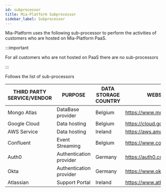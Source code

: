 ```yaml
---
id: subprocessor
title: Mia-Platform Subprocessor
sidebar_label: Subprocessor
---
```

Mia-Platform uses the following sub-processor to perform the activities of customers who are hosted on Mia-Platform PaaS.

:::important

For all customers who are not hosted on PaaS there are no sub-processors

:::

Follows the list of sub-processors

| THIRD PARTY SERVICE/VENDOR | PURPOSE           | DATA STORAGE COUNTRY | WEBSITE                     |
|----------------------------|-------------------|----------------------|-----------------------------|
| Mongo Atlas                | DataBase provider       | Belgium        | <https://www.mongodb.com/>  |
| Google Cloud               | Data hosting            | Belgium        | <https://cloud.google.com/> |
| AWS Service                | Data hosting            | Ireland        | <https://aws.amazon.com/>   |
| Confluent                  | Event Streaming         | Belgium        | <https://www.confluent.io/> |
| Auth0                      | Authentication provider | Germany        | <https://auth0.com/>        |
| Okta                       | Authentication provider | Germany        | <https://www.okta.com>      |
| Atlassian                  | Support Portal          | Ireland        | <https://www.atlassian.com/>|
